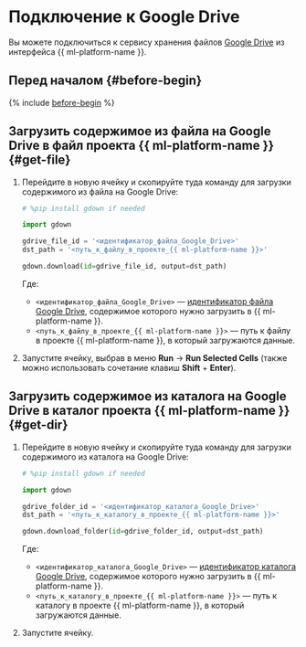 # Подключение к Google Drive

Вы можете подключиться к сервису хранения файлов [Google Drive](https://drive.google.com) из интерфейса {{ ml-platform-name }}.

## Перед началом {#before-begin}

{% include [before-begin](../../../_includes/datasphere/ui-before-begin.md) %}

## Загрузить содержимое из файла на Google Drive в файл проекта {{ ml-platform-name }} {#get-file}

1. Перейдите в новую ячейку и скопируйте туда команду для загрузки содержимого из файла на Google Drive:

    ```python
    # %pip install gdown if needed

    import gdown

    gdrive_file_id = '<идентификатор_файла_Google_Drive>'
    dst_path = '<путь_к_файлу_в_проекте_{{ ml-platform-name }}>'

    gdown.download(id=gdrive_file_id, output=dst_path)
    ```

    Где:

    * `<идентификатор_файла_Google_Drive>` — [идентификатор файла Google Drive](https://developers.google.com/drive/api/guides/about-files?hl=en#file_characteristics), содержимое которого нужно загрузить в {{ ml-platform-name }}.
    * `<путь_к_файлу_в_проекте_{{ ml-platform-name }}>` — путь к файлу в проекте {{ ml-platform-name }}, в который загружаются данные.

1. Запустите ячейку, выбрав в меню **Run** → **Run Selected Cells** (также можно использовать сочетание клавиш **Shift** + **Enter**).

## Загрузить содержимое из каталога на Google Drive в каталог проекта {{ ml-platform-name }} {#get-dir}

1. Перейдите в новую ячейку и скопируйте туда команду для загрузки содержимого из каталога на Google Drive:

    ```python
    # %pip install gdown if needed

    import gdown

    gdrive_folder_id = '<идентификатор_каталога_Google_Drive>'
    dst_path = '<путь_к_каталогу_в_проекте_{{ ml-platform-name }}>'

    gdown.download_folder(id=gdrive_folder_id, output=dst_path)
    ```

    Где:

    * `<идентификатор_каталога_Google_Drive>` — [идентификатор каталога Google Drive](https://developers.google.com/drive/api/guides/about-files?hl=en#file_characteristics), содержимое которого нужно загрузить в {{ ml-platform-name }}.
    * `<путь_к_каталогу_в_проекте_{{ ml-platform-name }}>` — путь к каталогу в проекте {{ ml-platform-name }}, в который загружаются данные.

1. Запустите ячейку.